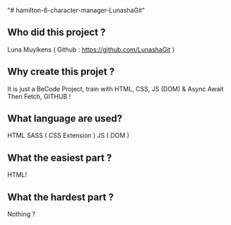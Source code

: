 "# hamilton-6-character-manager-LunashaGit" 

## Who did this project ? 

Luna Muylkens ( Github : https://github.com/LunashaGit ) <br>


## Why create this projet ?

It is just a BeCode Project, train with HTML, CSS, JS (DOM) & Async Await Then Fetch, GITHUB !

## What language are used? 

  HTML
  SASS ( CSS Extension )
  JS ( DOM )


## What the easiest part ? 
HTML!

## What the hardest part ?
Nothing ?
